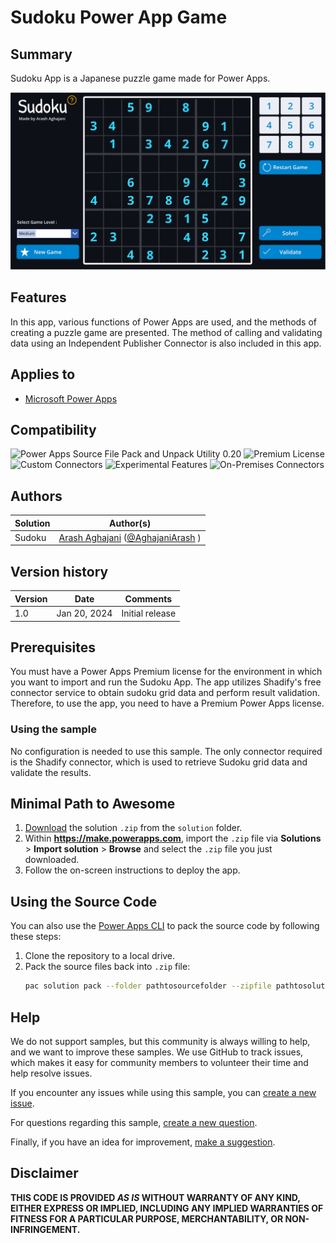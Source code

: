 # Sudoku Power App Game

## Summary

Sudoku App is a Japanese puzzle game made for Power Apps.

![Preview](./assets/sudoku-screenshot.jpg)  

## Features

In this app, various functions of Power Apps are used, and the methods of creating a puzzle game are presented. The method of calling and validating data using an Independent Publisher Connector is also included in this app.

## Applies to

* [Microsoft Power Apps](https://docs.microsoft.com/powerapps/)

## Compatibility

![Power Apps Source File Pack and Unpack Utility 0.20](https://img.shields.io/badge/Packing%20Tool-0.20-green.svg)
![Premium License](https://img.shields.io/badge/Premium%20License-Required-green.svg "Premium Power Apps license required")
![Custom Connectors](https://img.shields.io/badge/Custom%20Connectors-Required-green.svg "Use custom connectors")
![Experimental Features](https://img.shields.io/badge/Experimental%20Features-No-green.svg "Does not rely on experimental features")
![On-Premises Connectors](https://img.shields.io/badge/On--Premises%20Connectors-No-green.svg "Does not use on-premise connectors")

## Authors

Solution|Author(s)
--------|---------
Sudoku  | [Arash Aghajani](https://github.com/ArashAghajani/) ([@AghajaniArash](https://www.twitter.com/aghajaniarash) )

## Version history

Version|Date|Comments
-------|----|--------
1.0|Jan 20, 2024|Initial release

## Prerequisites

You must have a Power Apps Premium license for the environment in which you want to import and run the Sudoku App. The app utilizes Shadify's free connector service to obtain sudoku grid data and perform result validation. Therefore, to use the app, you need to have a Premium Power Apps license.


### Using the sample

No configuration is needed to use this sample. The only connector required is the Shadify connector, which is used to retrieve Sudoku grid data and validate the results.


## Minimal Path to Awesome

1. [Download](./solution/Sudoku_1_0_0_2.zip) the solution `.zip` from the `solution` folder.
2. Within **https://make.powerapps.com**, import the `.zip` file via **Solutions** > **Import solution** > **Browse** and select the `.zip` file you just downloaded.
3. Follow the on-screen instructions to deploy the app.

## Using the Source Code

You can also use the [Power Apps CLI](https://aka.ms/pac/docs) to pack the source code by following these steps:

1. Clone the repository to a local drive.
2. Pack the source files back into `.zip` file:
   ```bash
   pac solution pack --folder pathtosourcefolder --zipfile pathtosolution --processCanvasApps
   ```


## Help

We do not support samples, but this community is always willing to help, and we want to improve these samples. We use GitHub to track issues, which makes it easy for  community members to volunteer their time and help resolve issues.

If you encounter any issues while using this sample, you can [create a new issue](https://github.com/pnp/powerapps-samples/issues/new?assignees=&labels=Needs%3A+Triage+%3Amag%3A%2Ctype%3Abug-suspected&template=bug-report.yml&sample=upload-to-sharepoint&authors=@shaheerahmadch&title=upload-to-sharepoint%20-%20).

For questions regarding this sample, [create a new question](https://github.com/pnp/powerapps-samples/issues/new?assignees=&labels=Needs%3A+Triage+%3Amag%3A%2Ctype%3Abug-suspected&template=question.yml&sample=upload-to-sharepoint&authors=@shaheerahmadch&title=upload-to-sharepoint%20-%20).

Finally, if you have an idea for improvement, [make a suggestion](https://github.com/pnp/powerapps-samples/issues/new?assignees=&labels=Needs%3A+Triage+%3Amag%3A%2Ctype%3Abug-suspected&template=suggestion.yml&sample=upload-to-sharepoint&authors=@shaheerahmadch&title=upload-to-sharepoint%20-%20).

## Disclaimer

**THIS CODE IS PROVIDED *AS IS* WITHOUT WARRANTY OF ANY KIND, EITHER EXPRESS OR IMPLIED, INCLUDING ANY IMPLIED WARRANTIES OF FITNESS FOR A PARTICULAR PURPOSE, MERCHANTABILITY, OR NON-INFRINGEMENT.**